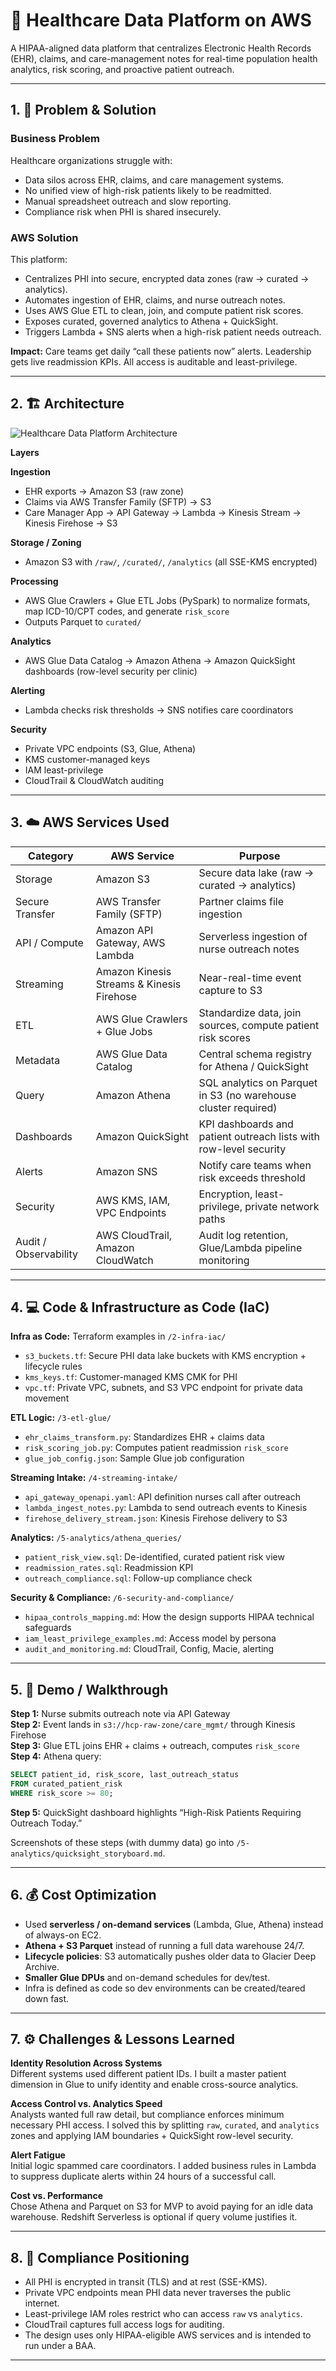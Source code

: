 # 🏥 Healthcare Data Platform on AWS

A HIPAA-aligned data platform that centralizes Electronic Health Records (EHR), claims, and care-management notes for real-time population health analytics, risk scoring, and proactive patient outreach.

---

## 1. 🧩 Problem & Solution

### Business Problem
Healthcare organizations struggle with:
- Data silos across EHR, claims, and care management systems.
- No unified view of high-risk patients likely to be readmitted.
- Manual spreadsheet outreach and slow reporting.
- Compliance risk when PHI is shared insecurely.

### AWS Solution
This platform:
- Centralizes PHI into secure, encrypted data zones (raw → curated → analytics).
- Automates ingestion of EHR, claims, and nurse outreach notes.
- Uses AWS Glue ETL to clean, join, and compute patient risk scores.
- Exposes curated, governed analytics to Athena + QuickSight.
- Triggers Lambda + SNS alerts when a high-risk patient needs outreach.

**Impact:** Care teams get daily “call these patients now” alerts. Leadership gets live readmission KPIs. All access is auditable and least-privilege.

---

## 2. 🏗️ Architecture
![Healthcare Data Platform Architecture](1-architecture/healthcare_data_platform_architecture.png)

**Layers**

**Ingestion**
- EHR exports → Amazon S3 (raw zone)
- Claims via AWS Transfer Family (SFTP) → S3
- Care Manager App → API Gateway → Lambda → Kinesis Stream → Kinesis Firehose → S3

**Storage / Zoning**
- Amazon S3 with `/raw/`, `/curated/`, `/analytics` (all SSE-KMS encrypted)

**Processing**
- AWS Glue Crawlers + Glue ETL Jobs (PySpark) to normalize formats, map ICD-10/CPT codes, and generate `risk_score`
- Outputs Parquet to `curated/`

**Analytics**
- AWS Glue Data Catalog → Amazon Athena → Amazon QuickSight dashboards (row-level security per clinic)

**Alerting**
- Lambda checks risk thresholds → SNS notifies care coordinators

**Security**
- Private VPC endpoints (S3, Glue, Athena)
- KMS customer-managed keys
- IAM least-privilege
- CloudTrail & CloudWatch auditing

---

## 3. ☁️ AWS Services Used

| Category          | AWS Service                             | Purpose                                                                 |
|-------------------|-----------------------------------------|-------------------------------------------------------------------------|
| Storage           | Amazon S3                               | Secure data lake (raw → curated → analytics)                           |
| Secure Transfer   | AWS Transfer Family (SFTP)              | Partner claims file ingestion                                          |
| API / Compute     | Amazon API Gateway, AWS Lambda          | Serverless ingestion of nurse outreach notes                           |
| Streaming         | Amazon Kinesis Streams & Kinesis Firehose | Near-real-time event capture to S3                                     |
| ETL               | AWS Glue Crawlers + Glue Jobs           | Standardize data, join sources, compute patient risk scores            |
| Metadata          | AWS Glue Data Catalog                   | Central schema registry for Athena / QuickSight                        |
| Query             | Amazon Athena                           | SQL analytics on Parquet in S3 (no warehouse cluster required)         |
| Dashboards        | Amazon QuickSight                       | KPI dashboards and patient outreach lists with row-level security      |
| Alerts            | Amazon SNS                              | Notify care teams when risk exceeds threshold                          |
| Security          | AWS KMS, IAM, VPC Endpoints             | Encryption, least-privilege, private network paths                     |
| Audit / Observability | AWS CloudTrail, Amazon CloudWatch   | Audit log retention, Glue/Lambda pipeline monitoring                    |

---

## 4. 💻 Code & Infrastructure as Code (IaC)

**Infra as Code:** Terraform examples in `/2-infra-iac/`
- `s3_buckets.tf`: Secure PHI data lake buckets with KMS encryption + lifecycle rules
- `kms_keys.tf`: Customer-managed KMS CMK for PHI
- `vpc.tf`: Private VPC, subnets, and S3 VPC endpoint for private data movement

**ETL Logic:** `/3-etl-glue/`
- `ehr_claims_transform.py`: Standardizes EHR + claims data
- `risk_scoring_job.py`: Computes patient readmission `risk_score`
- `glue_job_config.json`: Sample Glue job configuration

**Streaming Intake:** `/4-streaming-intake/`
- `api_gateway_openapi.yaml`: API definition nurses call after outreach
- `lambda_ingest_notes.py`: Lambda to send outreach events to Kinesis
- `firehose_delivery_stream.json`: Kinesis Firehose delivery to S3

**Analytics:** `/5-analytics/athena_queries/`
- `patient_risk_view.sql`: De-identified, curated patient risk view
- `readmission_rates.sql`: Readmission KPI
- `outreach_compliance.sql`: Follow-up compliance check

**Security & Compliance:** `/6-security-and-compliance/`
- `hipaa_controls_mapping.md`: How the design supports HIPAA technical safeguards
- `iam_least_privilege_examples.md`: Access model by persona
- `audit_and_monitoring.md`: CloudTrail, Config, Macie, alerting

---

## 5. 🎥 Demo / Walkthrough

**Step 1:** Nurse submits outreach note via API Gateway  
**Step 2:** Event lands in `s3://hcp-raw-zone/care_mgmt/` through Kinesis Firehose  
**Step 3:** Glue ETL joins EHR + claims + outreach, computes `risk_score`  
**Step 4:** Athena query:  
```sql
SELECT patient_id, risk_score, last_outreach_status
FROM curated_patient_risk
WHERE risk_score >= 80;
```
**Step 5:** QuickSight dashboard highlights “High-Risk Patients Requiring Outreach Today.”

Screenshots of these steps (with dummy data) go into `/5-analytics/quicksight_storyboard.md`.

---

## 6. 💰 Cost Optimization

- Used **serverless / on-demand services** (Lambda, Glue, Athena) instead of always-on EC2.
- **Athena + S3 Parquet** instead of running a full data warehouse 24/7.
- **Lifecycle policies**: S3 automatically pushes older data to Glacier Deep Archive.
- **Smaller Glue DPUs** and on-demand schedules for dev/test.
- Infra is defined as code so dev environments can be created/teared down fast.

---

## 7. ⚙️ Challenges & Lessons Learned

**Identity Resolution Across Systems**  
Different systems used different patient IDs. I built a master patient dimension in Glue to unify identity and enable cross-source analytics.

**Access Control vs. Analytics Speed**  
Analysts wanted full raw detail, but compliance enforces minimum necessary PHI access. I solved this by splitting `raw`, `curated`, and `analytics` zones and applying IAM boundaries + QuickSight row-level security.

**Alert Fatigue**  
Initial logic spammed care coordinators. I added business rules in Lambda to suppress duplicate alerts within 24 hours of a successful call.

**Cost vs. Performance**  
Chose Athena and Parquet on S3 for MVP to avoid paying for an idle data warehouse. Redshift Serverless is optional if query volume justifies it.

---

## 8. 🔐 Compliance Positioning

- All PHI is encrypted in transit (TLS) and at rest (SSE-KMS).
- Private VPC endpoints mean PHI data never traverses the public internet.
- Least-privilege IAM roles restrict who can access `raw` vs `analytics`.
- CloudTrail captures full access logs for auditing.
- The design uses only HIPAA-eligible AWS services and is intended to run under a BAA.

---